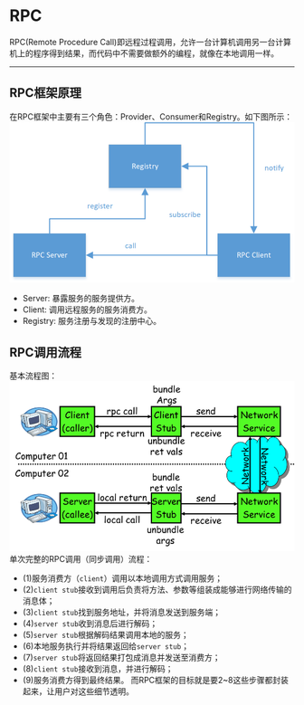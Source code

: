 # RPC
RPC(Remote Procedure Call)即远程过程调用，允许一台计算机调用另一台计算机上的程序得到结果，而代码中不需要做额外的编程，就像在本地调用一样。  

----
## RPC框架原理
在RPC框架中主要有三个角色：Provider、Consumer和Registry。如下图所示：  
![图1](img/rpc.png)  
  * Server: 暴露服务的服务提供方。 
  * Client: 调用远程服务的服务消费方。 
  * Registry: 服务注册与发现的注册中心。

## RPC调用流程
基本流程图：  
![图2](img/rpc_flow.png)  
单次完整的RPC调用（同步调用）流程： 
  * (1)服务消费方（`client`）调用以本地调用方式调用服务； 
  * (2)`client stub`接收到调用后负责将方法、参数等组装成能够进行网络传输的消息体； 
  * (3)`client stub`找到服务地址，并将消息发送到服务端； 
  * (4)`server stub`收到消息后进行解码； 
  * (5)`server stub`根据解码结果调用本地的服务； 
  * (6)本地服务执行并将结果返回给`server stub`； 
  * (7)`server stub`将返回结果打包成消息并发送至消费方； 
  * (8)`client stub`接收到消息，并进行解码； 
  * (9)服务消费方得到最终结果。
而RPC框架的目标就是要2~8这些步骤都封装起来，让用户对这些细节透明。